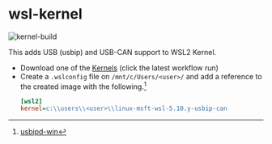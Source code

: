 # wsl-kernel
![kernel-build](https://github.com/devbens/wsl-kernel/actions/workflows/build.yml/badge.svg)

This adds USB (usbip) and USB-CAN support to WSL2 Kernel.

+ Download one of the [Kernels](https://github.com/devbens/wsl-kernel/actions) (click the latest workflow run)
+ Create a `.wslconfig` file on `/mnt/c/Users/<user>/` and add a reference to the created image with the following.[^1]
    ```ini
    [wsl2]
    kernel=c:\\users\\<user>\\linux-msft-wsl-5.10.y-usbip-can
    ```

[^1]: [usbipd-win](https://github.com/dorssel/usbipd-win)

